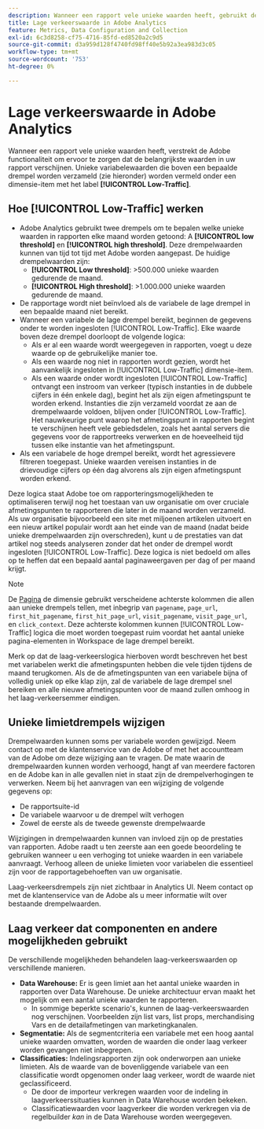 ```yaml
---
description: Wanneer een rapport vele unieke waarden heeft, gebruikt de Adobe het laag-Verkeer afmetingspunt om rapportprestaties te verbeteren.
title: Lage verkeerswaarde in Adobe Analytics
feature: Metrics, Data Configuration and Collection
exl-id: 6c3d8258-cf75-4716-85fd-ed8520a2c9d5
source-git-commit: d3a959d128f4740fd98ff40e5b92a3ea983d3c05
workflow-type: tm+mt
source-wordcount: '753'
ht-degree: 0%

---
```


# Lage verkeerswaarde in Adobe Analytics

Wanneer een rapport vele unieke waarden heeft, verstrekt de Adobe functionaliteit om ervoor te zorgen dat de belangrijkste waarden in uw rapport verschijnen. Unieke variabelewaarden die boven een bepaalde drempel worden verzameld (zie hieronder) worden vermeld onder een dimensie-item met het label **[!UICONTROL Low-Traffic]**.

## Hoe [!UICONTROL Low-Traffic] werken

* Adobe Analytics gebruikt twee drempels om te bepalen welke unieke waarden in rapporten elke maand worden getoond: A **[!UICONTROL low threshold]** en **[!UICONTROL high threshold]**. Deze drempelwaarden kunnen van tijd tot tijd met Adobe worden aangepast. De huidige drempelwaarden zijn:
   * **[!UICONTROL Low threshold]**: >500.000 unieke waarden gedurende de maand.
   * **[!UICONTROL High threshold]**: >1.000.000 unieke waarden gedurende de maand.
* De rapportage wordt niet beïnvloed als de variabele de lage drempel in een bepaalde maand niet bereikt.
* Wanneer een variabele de lage drempel bereikt, beginnen de gegevens onder te worden ingesloten [!UICONTROL Low-Traffic]. Elke waarde boven deze drempel doorloopt de volgende logica:
   * Als er al een waarde wordt weergegeven in rapporten, voegt u deze waarde op de gebruikelijke manier toe.
   * Als een waarde nog niet in rapporten wordt gezien, wordt het aanvankelijk ingesloten in [!UICONTROL Low-Traffic] dimensie-item.
   * Als een waarde onder wordt ingesloten [!UICONTROL Low-Traffic] ontvangt een instroom van verkeer (typisch instanties in de dubbele cijfers in één enkele dag), begint het als zijn eigen afmetingspunt te worden erkend. Instanties die zijn verzameld voordat ze aan de drempelwaarde voldoen, blijven onder [!UICONTROL Low-Traffic]. Het nauwkeurige punt waarop het afmetingspunt in rapporten begint te verschijnen heeft vele gebiedsdelen, zoals het aantal servers die gegevens voor de rapportreeks verwerken en de hoeveelheid tijd tussen elke instantie van het afmetingspunt.
* Als een variabele de hoge drempel bereikt, wordt het agressievere filtreren toegepast. Unieke waarden vereisen instanties in de drievoudige cijfers op één dag alvorens als zijn eigen afmetingspunt worden erkend.

Deze logica staat Adobe toe om rapporteringsmogelijkheden te optimaliseren terwijl nog het toestaan van uw organisatie om over cruciale afmetingspunten te rapporteren die later in de maand worden verzameld. Als uw organisatie bijvoorbeeld een site met miljoenen artikelen uitvoert en een nieuw artikel populair wordt aan het einde van de maand (nadat beide unieke drempelwaarden zijn overschreden), kunt u de prestaties van dat artikel nog steeds analyseren zonder dat het onder de drempel wordt ingesloten [!UICONTROL Low-Traffic]. Deze logica is niet bedoeld om alles op te heffen dat een bepaald aantal paginaweergaven per dag of per maand krijgt.

>[!NOTE]
>De [Pagina](../components/dimensions/page.md) de dimensie gebruikt verscheidene achterste kolommen die allen aan unieke drempels tellen, met inbegrip van `pagename`, `page_url`, `first_hit_pagename`, `first_hit_page_url`, `visit_pagename`, `visit_page_url`, en `click_context`. Deze achterste kolommen kunnen [!UICONTROL Low-Traffic] logica die moet worden toegepast ruim voordat het aantal unieke pagina-elementen in Workspace de lage drempel bereikt.

Merk op dat de laag-verkeerslogica hierboven wordt beschreven het best met variabelen werkt die afmetingspunten hebben die vele tijden tijdens de maand terugkomen. Als de de afmetingspunten van een variabele bijna of volledig uniek op elke klap zijn, zal de variabele de lage drempel snel bereiken en alle nieuwe afmetingspunten voor de maand zullen omhoog in het laag-verkeersemmer eindigen.

## Unieke limietdrempels wijzigen

Drempelwaarden kunnen soms per variabele worden gewijzigd. Neem contact op met de klantenservice van de Adobe of met het accountteam van de Adobe om deze wijziging aan te vragen. De mate waarin de drempelwaarden kunnen worden verhoogd, hangt af van meerdere factoren en de Adobe kan in alle gevallen niet in staat zijn de drempelverhogingen te verwerken. Neem bij het aanvragen van een wijziging de volgende gegevens op:

* De rapportsuite-id
* De variabele waarvoor u de drempel wilt verhogen
* Zowel de eerste als de tweede gewenste drempelwaarde

Wijzigingen in drempelwaarden kunnen van invloed zijn op de prestaties van rapporten. Adobe raadt u ten zeerste aan een goede beoordeling te gebruiken wanneer u een verhoging tot unieke waarden in een variabele aanvraagt. Verhoog alleen de unieke limieten voor variabelen die essentieel zijn voor de rapportagebehoeften van uw organisatie.

Laag-verkeersdrempels zijn niet zichtbaar in Analytics UI. Neem contact op met de klantenservice van de Adobe als u meer informatie wilt over bestaande drempelwaarden.

## Laag verkeer dat componenten en andere mogelijkheden gebruikt

De verschillende mogelijkheden behandelen laag-verkeerswaarden op verschillende manieren.

* **Data Warehouse:** Er is geen limiet aan het aantal unieke waarden in rapporten over Data Warehouse. De unieke architectuur ervan maakt het mogelijk om een aantal unieke waarden te rapporteren.
   * In sommige beperkte scenario&#39;s, kunnen de laag-verkeerswaarden nog verschijnen. Voorbeelden zijn list vars, list props, merchandising Vars en de detailafmetingen van marketingkanalen.
* **Segmentatie:** Als de segmentcriteria een variabele met een hoog aantal unieke waarden omvatten, worden de waarden die onder laag verkeer worden gevangen niet inbegrepen.
* **Classificaties:** Indelingsrapporten zijn ook onderworpen aan unieke limieten. Als de waarde van de bovenliggende variabele van een classificatie wordt opgenomen onder laag verkeer, wordt de waarde niet geclassificeerd.
   * De door de importeur verkregen waarden voor de indeling in laagverkeerssituaties kunnen in Data Warehouse worden bekeken. <!-- AN-115871 -->
   * Classificatiewaarden voor laagverkeer die worden verkregen via de regelbuilder *kan* in de Data Warehouse worden weergegeven. <!-- AN-122872 -->
